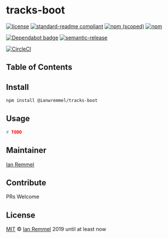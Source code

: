 # tracks-boot

<!-- THIS FILE WAS GENERATED BY @ianwremmel/proj. PLEASE DO NOT REMOVE ANY COMMENTS THAT BEGING WITH "PROJ" -->

<!-- (optional) Put banner here -->

<!-- PROJ: Badges Start -->

[![license](https://img.shields.io/github/license/ianwremmel/tracks-boot.svg)](https://github.com/ianwremmel/tracks-boot/blob/master/LICENSE)
[![standard-readme compliant](https://img.shields.io/badge/readme%20style-standard-brightgreen.svg?style=flat-square)](https://github.com/RichardLitt/standard-readme)
[![npm (scoped)](https://img.shields.io/npm/v/@ianwremmel/tracks-boot.svg)](https://www.npmjs.com/package/@ianwremmel/tracks-boot)
[![npm](https://img.shields.io/npm/dm/@ianwremmel/tracks-boot.svg)](https://www.npmjs.com/package/@ianwremmel/tracks-boot)

[![Dependabot badge](https://img.shields.io/badge/Dependabot-active-brightgreen.svg)](https://dependabot.com/)
[![semantic-release](https://img.shields.io/badge/%20%20%F0%9F%93%A6%F0%9F%9A%80-semantic--release-e10079.svg)](https://github.com/semantic-release/semantic-release)

[![CircleCI](https://circleci.com/gh/ianwremmel/tracks-boot.svg?style=svg)](https://circleci.com/gh/ianwremmel/tracks-boot)

<!-- PROJ: Badges End -->

>

## Table of Contents

<!-- toc -->
<!-- tocstop -->

## Install

```bash
npm install @ianwremmel/tracks-boot
```

## Usage

```bash
# TODO
```

## Maintainer

[Ian Remmel](https://github.com/ianwremmel)

## Contribute

PRs Welcome

## License

[MIT](LICENSE) &copy; [Ian Remmel](https://github.com/ianwremmel) 2019 until at least now
